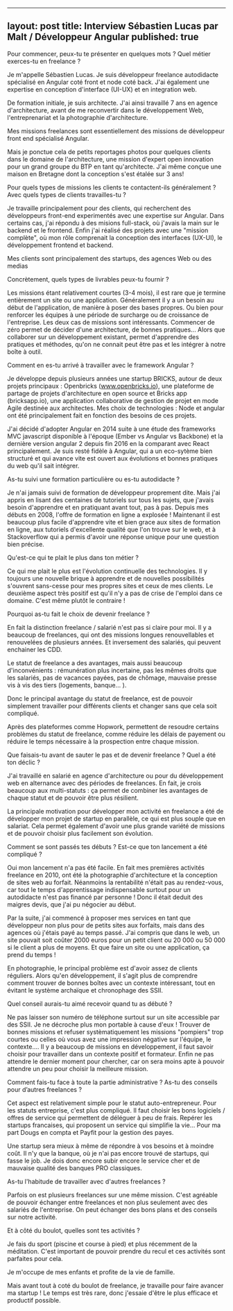     
---
layout: post
title: Interview Sébastien Lucas par Malt / Développeur Angular
published: true
---

Pour commencer, peux-tu te présenter en quelques mots ? Quel métier exerces-tu en freelance ?

Je m'appelle Sébastien Lucas. Je suis développeur freelance autodidacte spécialisé en Angular coté front et node coté back. J'ai également une expertise en conception d'interface (UI-UX) et en integration web.

De formation initiale, je suis architecte. J'ai ainsi travaillé 7 ans en agence d'architecture, avant de me reconvertir dans le développement Web, l'entreprenariat et la photographie d'architecture. 

Mes missions freelances sont essentiellement des missions de développeur front end spécialisé Angular. 

Mais je ponctue cela de petits reportages photos pour quelques clients dans le domaine de l'architecture, une mission d'expert open innovation pour un grand groupe du BTP en tant qu'architecte. J'ai même conçue une maison en Bretagne dont la conception s'est étalée sur 3 ans!

Pour quels types de missions les clients te contactent-ils généralement ? Avec quels types de clients travailles-tu ?

Je travaille principalement pour des clients, qui recherchent des développeurs front-end experimentés avec une expertise sur Angular. Dans certains cas, j'ai répondu à des misions full-stack, où j'avais la main sur le backend et le frontend. Enfin j'ai réalisé des projets avec une "mission complète", où mon rôle comprenait la conception des interfaces (UX-UI), le développement frontend et backend.

Mes clients sont principalement des startups, des agences Web ou des medias

Concrètement, quels types de livrables peux-tu fournir ? 

Les missions étant relativement courtes (3-4 mois), il est rare que je termine entièrement un site ou une application. Généralement il y a un besoin au début de l'application, de manière à poser des bases propres. Ou bien pour renforcer les équipes à une période de surcharge ou de croissance de l'entreprise. Les deux cas de missions sont intéressants. Commencer de zéro permet de décider d'une architecture, de bonnes pratiques... Alors que collaborer sur un développement existant, permet d'apprendre des pratiques et méthodes, qu'on ne connait peut être pas et les intégrer à notre boîte à outil.

Comment en es-tu arrivé à travailler avec le framework Angular ?

Je développe depuis plusieurs années une startup BRICKS, autour de deux projets principaux : Openbricks (www.openbricks.io), une plateforme de partage de projets d'architecture en open source et Bricks app (bricksapp.io), une application collaborative de gestion de projet en mode Agile destinée aux architectes. Mes choix de technologies : Node et angular ont été principalement fait en fonction des besoins de ces projets. 

J'ai décidé d'adopter Angular en 2014 suite à une étude des frameworks MVC javascript disponible à l'époque (Ember vs Angular vs Backbone) et la dernière version angular 2 depuis fin 2016 en la comparant avec React principalement. Je suis resté fidèle à Angular, qui a un eco-sytème bien structuré et qui avance vite est ouvert aux évolutions et bonnes pratiques du web qu'il sait intégrer.

As-tu suivi une formation particulière ou es-tu autodidacte ?

Je n'ai jamais suivi de formation de développeur proprement dite. Mais j'ai appris en lisant des centaines de tutoriels sur tous les sujets, que j'avais besoin d'apprendre et en pratiquant avant tout, pas à pas. Depuis mes débuts en 2008, l'offre de formation en ligne a explosée ! Maintenant il est beaucoup plus facile d'apprendre vite et bien grace aux sites de formation en ligne, aux tutoriels d'excellente qualité que l'on trouve sur le web, et à Stackoverflow qui a permis d'avoir une réponse unique pour une question bien précise.

Qu'est-ce qui te plait le plus dans ton métier ?

Ce qui me plait le plus est l'évolution continuelle des technologies. Il y toujours une nouvelle brique à apprendre et de nouvelles possibilités s'ouvrent sans-cesse pour mes propres sites et ceux de mes clients. Le deuxième aspect très positif est qu'il n'y a pas de crise de l'emploi dans ce domaine. C'est même plutôt le contraire !

Pourquoi as-tu fait le choix de devenir freelance ?

En fait la distinction freelance / salarié n'est pas si claire pour moi. Il y a beaucoup de freelances, qui ont des missions longues renouvellables et renouvelées de plusieurs années. Et inversement des salariés, qui peuvent enchainer les CDD. 

Le statut de freelance a des avantages, mais aussi beaucoup d'inconvénients : rémunération plus incertaine, pas les mêmes droits que les salariés, pas de vacances payées, pas de chômage, mauvaise presse vis à vis des tiers (logements, banque... ).

Donc le principal avantage du statut de freelance, est de pouvoir simplement travailler pour différents clients et changer sans que cela soit compliqué.

Après des plateformes comme Hopwork, permettent de resoudre certains problèmes du statut de freelance, comme réduire les délais de payement ou réduire le temps nécessaire à la prospection entre chaque mission.

Que faisais-tu avant de sauter le pas et de devenir freelance ? Quel a été ton déclic ?

J'ai travaillé en salarié en agence d'architecture ou pour du développement web en alternance avec des périodes de freelances. En fait, je crois beaucoup aux multi-statuts : ça permet de combiner les avantages de chaque statut et de pouvoir être plus résilient.

La principale motivation pour développer mon activité en freelance a été de développer mon projet de startup en parallèle, ce qui est plus souple que en salariat. Cela permet également d'avoir une plus grande variété de missions et de pouvoir choisir plus facilement son évolution. 

Comment se sont passés tes débuts ? Est-ce que ton lancement a été compliqué ?

Oui mon lancement n'a pas été facile. En fait mes premières activités freelance en 2010, ont été la photographie d'architecture et la conception de sites web au forfait. Néanmoins la rentabilité n'était pas au rendez-vous, car tout le temps d'apprentissage indispensable surtout pour un autodidacte n'est pas financé par personne ! Donc il était deduit des maigres devis, que j'ai pu négocier au début. 

Par la suite, j'ai commencé à proposer mes services en tant que développeur non plus pour de petits sites aux forfaits, mais dans des agences où j'étais payé au temps passé. J'ai compris que dans le web, un site pouvait soit coûter 2000 euros pour un petit client ou 20 000 ou 50 000 si le client a plus de moyens. Et que faire un site ou une application, ça prend du temps !

En photographie, le principal problème est d'avoir assez de clients  réguliers. Alors qu'en développement, il s'agit plus de comprendre comment trouver de bonnes boîtes avec un contexte intéressant, tout en évitant le système archaïque et chronophage des SSII. 

Quel conseil aurais-tu aimé recevoir quand tu as débuté ?

Ne pas laisser son numéro de téléphone surtout sur un site accessible par des SSII. Je ne décroche plus mon portable à cause d'eux ! Trouver de bonnes missions et refuser systèmatiquement les missions "pompiers" trop courtes ou celles où vous avez une impression négative sur l'équipe, le contexte.... Il y a beaucoup de missions en développement, il faut savoir choisir pour travailler dans un contexte positif et formateur. Enfin ne pas attendre le dernier moment pour chercher, car on sera moins apte à pouvoir attendre un peu pour choisir la meilleure mission.


Comment fais-tu face à toute la partie administrative ? As-tu des conseils pour d’autres freelances ?

Cet aspect est relativement simple pour le statut auto-entrepreneur. Pour les statuts entreprise, c'est plus compliqué. Il faut choisir les bons logiciels / offres de service qui permettent de déléguer à peu de frais. Repérer les startups francaises, qui proposent un service qui simplifie la vie... Pour ma part Dougs en compta et Payfit pour la gestion des payes. 

Une startup sera mieux à même de répondre à vos besoins et à moindre coût. Il n'y que la banque, où je n'ai pas encore trouvé de startups, qui fasse le job. Je dois donc encore subir encore le service cher et de mauvaise qualité des banques PRO classiques.

As-tu l'habitude de travailler avec d'autres freelances ?

Parfois on est plusieurs freelances sur une même mission. C'est agréable de pouvoir échanger entre freelances et non plus seulement avec des salariés de l'entreprise. On peut échanger des bons plans et des conseils sur notre activité. 

Et à côté du boulot, quelles sont tes activités ?

Je fais du sport (piscine et course à pied) et plus récemment de la méditation. C'est important de pouvoir prendre du recul et ces activités sont parfaites pour cela. 

Je m'occupe de mes enfants et profite de la vie de famille. 

 Mais avant tout à coté du boulot de freelance, je travaille pour faire avancer ma startup ! Le temps est très rare, donc j'essaie d'être le plus efficace et productif possible.



